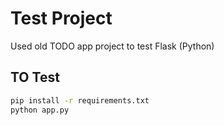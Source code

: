 # Test Project

Used old TODO app project to test Flask (Python)

## TO Test

```bash
pip install -r requirements.txt
python app.py
```
